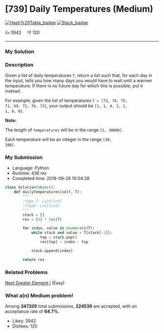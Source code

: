 # [739] Daily Temperatures (Medium)

[![Hash%20Table_badge](https://img.shields.io/badge/topic-Hash%20Table-green.svg)](https://leetcode.com/problems/daily-temperatures/)  [![Stack_badge](https://img.shields.io/badge/topic-Stack-green.svg)](https://leetcode.com/problems/daily-temperatures/) 

:+1: 3942 &nbsp; &nbsp; :thumbsdown: 120

---

### My Solution


### Description
<p>
Given a list of daily temperatures <code>T</code>, return a list such that, for each day in the input, tells you how many days you would have to wait until a warmer temperature.  If there is no future day for which this is possible, put <code>0</code> instead.
</p><p>
For example, given the list of temperatures <code>T = [73, 74, 75, 71, 69, 72, 76, 73]</code>, your output should be <code>[1, 1, 4, 2, 1, 1, 0, 0]</code>.
</p>

<p><b>Note:</b>
The length of <code>temperatures</code> will be in the range <code>[1, 30000]</code>.
Each temperature will be an integer in the range <code>[30, 100]</code>.
</p>


### My Submission

- Language: Python
- Runtime: 436 ms
- Completed time: 2019-09-28 10:04:28

```Python
class Solution(object):
    def dailyTemperatures(self, T):
        """
        :type T: List[int]
        :rtype: List[int]
        """
        stack = []
        res = [0] * len(T)

        for index, value in enumerate(T):
            while stack and value > T[stack[-1]]:
                top = stack.pop()
                res[top] = index - top

            stack.append(index)

        return res
```


### Related Problems
[Next Greater Element I](https://leetcode.com/problems/next-greater-element-i/) (Easy) <br>



### What a(n) Medium problem!
Among **347205** total submissions, **224539** are accepted, with an acceptance rate of **64.7%**. <br>

- Likes: 3942
- Dislikes: 120

